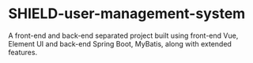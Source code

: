# SHIELD-user-management-system
A front-end and back-end separated project built using front-end Vue, Element UI and back-end Spring Boot, MyBatis, along with extended features.

